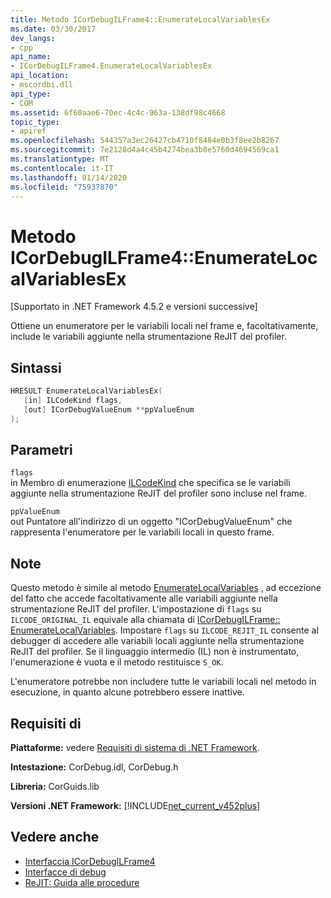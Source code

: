 ```yaml
---
title: Metodo ICorDebugILFrame4::EnumerateLocalVariablesEx
ms.date: 03/30/2017
dev_langs:
- cpp
api_name:
- ICorDebugILFrame4.EnumerateLocalVariablesEx
api_location:
- mscordbi.dll
api_type:
- COM
ms.assetid: 6f60aae6-70ec-4c4c-963a-138df98c4668
topic_type:
- apiref
ms.openlocfilehash: 544357a3ec26427cb4710f8484e0b3f8ee2b8267
ms.sourcegitcommit: 7e2128d4a4c45b4274bea3b8e5760d4694569ca1
ms.translationtype: MT
ms.contentlocale: it-IT
ms.lasthandoff: 01/14/2020
ms.locfileid: "75937870"
---
```

# <a name="icordebugilframe4enumeratelocalvariablesex-method"></a>Metodo ICorDebugILFrame4::EnumerateLocalVariablesEx
[Supportato in .NET Framework 4.5.2 e versioni successive]  
  
 Ottiene un enumeratore per le variabili locali nel frame e, facoltativamente, include le variabili aggiunte nella strumentazione ReJIT del profiler.  
  
## <a name="syntax"></a>Sintassi  
  
```cpp
HRESULT EnumerateLocalVariablesEx(  
   [in] ILCodeKind flags,   
   [out] ICorDebugValueEnum **ppValueEnum  
);  
```  
  
## <a name="parameters"></a>Parametri  
 `flags`  
 in Membro di enumerazione [ILCodeKind](../../../../docs/framework/unmanaged-api/debugging/ilcodekind-enumeration.md) che specifica se le variabili aggiunte nella strumentazione ReJIT del profiler sono incluse nel frame.  
  
 `ppValueEnum`  
 out Puntatore all'indirizzo di un oggetto "ICorDebugValueEnum" che rappresenta l'enumeratore per le variabili locali in questo frame.  
  
## <a name="remarks"></a>Note  
 Questo metodo è simile al metodo [EnumerateLocalVariables](../../../../docs/framework/unmanaged-api/debugging/icordebugilframe-enumeratelocalvariables-method.md) , ad eccezione del fatto che accede facoltativamente alle variabili aggiunte nella strumentazione ReJIT del profiler. L'impostazione di `flags` su `ILCODE_ORIGINAL_IL` equivale alla chiamata di [ICorDebugILFrame:: EnumerateLocalVariables](../../../../docs/framework/unmanaged-api/debugging/icordebugilframe-enumeratelocalvariables-method.md). Impostare `flags` su `ILCODE_REJIT_IL` consente al debugger di accedere alle variabili locali aggiunte nella strumentazione ReJIT del profiler. Se il linguaggio intermedio (IL) non è instrumentato, l'enumerazione è vuota e il metodo restituisce `S_OK`.  
  
 L'enumeratore potrebbe non includere tutte le variabili locali nel metodo in esecuzione, in quanto alcune potrebbero essere inattive.  
  
## <a name="requirements"></a>Requisiti di  
 **Piattaforme:** vedere [Requisiti di sistema di .NET Framework](../../../../docs/framework/get-started/system-requirements.md).  
  
 **Intestazione:** CorDebug.idl, CorDebug.h  
  
 **Libreria:** CorGuids.lib  
  
 **Versioni .NET Framework:** [!INCLUDE[net_current_v452plus](../../../../includes/net-current-v452plus-md.md)]  
  
## <a name="see-also"></a>Vedere anche

- [Interfaccia ICorDebugILFrame4](../../../../docs/framework/unmanaged-api/debugging/icordebugilframe4-interface.md)
- [Interfacce di debug](../../../../docs/framework/unmanaged-api/debugging/debugging-interfaces.md)
- [ReJIT: Guida alle procedure](https://docs.microsoft.com/archive/blogs/davbr/rejit-a-how-to-guide)
